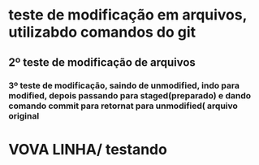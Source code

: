 # teste de modificação em arquivos, utilizabdo comandos do git
## 2º teste de modificação de arquivos
### 3º teste de modificação, saindo de unmodified, indo para modified, depois passando para staged(preparado) e dando comando commit para retornat para unmodified( arquivo original
# VOVA LINHA/ testando